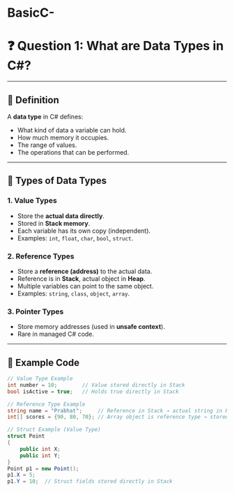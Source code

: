 # BasicC-
# ❓ Question 1: What are Data Types in C#?

---

## 📖 Definition
A **data type** in C# defines:
- What kind of data a variable can hold.
- How much memory it occupies.
- The range of values.
- The operations that can be performed.

---

## 🔹 Types of Data Types

### 1. Value Types
- Store the **actual data directly**.
- Stored in **Stack memory**.
- Each variable has its own copy (independent).
- Examples: `int`, `float`, `char`, `bool`, `struct`.

### 2. Reference Types
- Store a **reference (address)** to the actual data.
- Reference is in **Stack**, actual object in **Heap**.
- Multiple variables can point to the same object.
- Examples: `string`, `class`, `object`, `array`.

### 3. Pointer Types
- Store memory addresses (used in **unsafe context**).
- Rare in managed C# code.

---

## 📝 Example Code

```csharp
// Value Type Example
int number = 10;        // Value stored directly in Stack
bool isActive = true;   // Holds true directly in Stack

// Reference Type Example
string name = "Prabhat";     // Reference in Stack → actual string in Heap
int[] scores = {90, 80, 70}; // Array object is reference type → stored in Heap

// Struct Example (Value Type)
struct Point
{
    public int X;
    public int Y;
}
Point p1 = new Point();
p1.X = 5; 
p1.Y = 10;  // Struct fields stored directly in Stack
